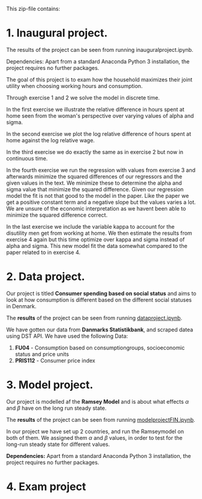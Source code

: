 This zip-file contains:

# 1. Inaugural project. 
The results of the project can be seen from running inauguralproject.ipynb.

Dependencies: Apart from a standard Anaconda Python 3 installation, the project requires no further packages.

The goal of this project is to exam how the household maximizes their joint utility when choosing working hours and consumption.

Through exercise 1 and 2 we solve the model in discrete time.

In the first exercise we illustrate the relative difference in hours spent at home seen from the woman's perspective over varying values of alpha and sigma.

In the second exercise we plot the log relative difference of hours spent at home against the log relative wage.

In the third exercise we do exactly the same as in exercise 2 but now in continuous time.

In the fourth exercise we run the regression with values from exercise 3 and afterwards minimize the squared differences of our regressors and the given values in the text. We minimize these to determine the alpha and sigma value that minimize the squared difference. Given our regression model the fit is not that good to the model in the paper. Like the paper we get a positive constant term and a negative slope but the values varies a lot. We are unsure of the economic interpretation as we havent been able to minimize the squared difference correct.

In the last exercise we include the variable kappa to account for the disutility men get from working at home. We then estimate the results from exercise 4 again but this time optimize over kappa and sigma instead of alpha and sigma. This new model fit the data somewhat compared to the paper related to in exercise 4.

# 2. Data project. 

Our project is titled **Consumer spending based on social status** and aims to look at how consumption is different based on the different social statuses in Denmark.

The **results** of the project can be seen from running [dataproject.ipynb](dataproject.ipynb).

We have gotten our data from **Danmarks Statistikbank**, and scraped datea using DST API. We have used the following Data:

1. **FU04** - Consumption based on consumptiongroups, socioeconomic status and price units
2. **PRIS112** - Consumer price index

# 3. Model project.

Our project is modelled af the **Ramsey Model** and is about what effects $\alpha$ and $\beta$ have on the long run steady state.

The **results** of the project can be seen from running [modelprojectFIN.ipynb](ModelprojectFIN.ipynb).

In our project we have set up 2 countries, and run the Ramseymodel on both of them. We assigned them  $\alpha$ and $\beta$ values, in order to test for the long-run steady state for different values. 

**Dependencies:** Apart from a standard Anaconda Python 3 installation, the project requires no further packages.

# 4. Exam project

